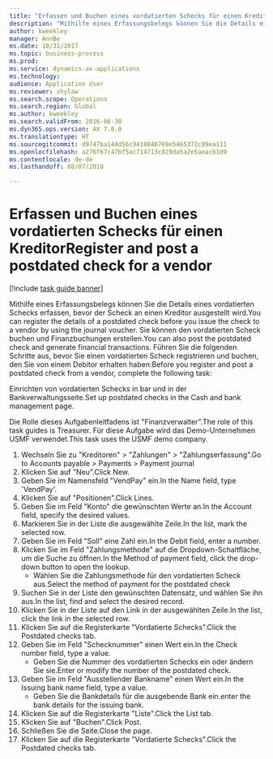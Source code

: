 ```yaml
--- 
title: "Erfassen und Buchen eines vordatierten Schecks für einen Kreditor"
description: "Mithilfe eines Erfassungsbelegs können Sie die Details eines vordatierten Schecks erfassen, bevor der Scheck an einen Kreditor ausgestellt wird."
author: kweekley
manager: AnnBe
ms.date: 10/31/2017
ms.topic: business-process
ms.prod: 
ms.service: dynamics-ax-applications
ms.technology: 
audience: Application User
ms.reviewer: shylaw
ms.search.scope: Operations
ms.search.region: Global
ms.author: kweekley
ms.search.validFrom: 2016-06-30
ms.dyn365.ops.version: AX 7.0.0
ms.translationtype: HT
ms.sourcegitcommit: d9747ba144d56c9410846769e5465372c89ea111
ms.openlocfilehash: a276f67c47bf5ac714713c829da5a2e5aeacb1d9
ms.contentlocale: de-de
ms.lasthandoff: 08/07/2018

---
```

# <a name="register-and-post-a-postdated-check-for-a-vendor"></a><span data-ttu-id="14499-103">Erfassen und Buchen eines vordatierten Schecks für einen Kreditor</span><span class="sxs-lookup"><span data-stu-id="14499-103">Register and post a postdated check for a vendor</span></span>

[!include [task guide banner](../../includes/task-guide-banner.md)]

<span data-ttu-id="14499-104">Mithilfe eines Erfassungsbelegs können Sie die Details eines vordatierten Schecks erfassen, bevor der Scheck an einen Kreditor ausgestellt wird.</span><span class="sxs-lookup"><span data-stu-id="14499-104">You can register the details of a postdated check before you issue the check to a vendor by using the journal voucher.</span></span> <span data-ttu-id="14499-105">Sie können den vordatierten Scheck buchen und Finanzbuchungen erstellen.</span><span class="sxs-lookup"><span data-stu-id="14499-105">You can also post the postdated check and generate financial transactions.</span></span> <span data-ttu-id="14499-106">Führen Sie die folgenden Schritte aus, bevor Sie einen vordatierten Scheck registrieren und buchen, den Sie von einem Debitor erhalten haben:</span><span class="sxs-lookup"><span data-stu-id="14499-106">Before you register and post a postdated check from a vendor, complete the following task:</span></span> 

<span data-ttu-id="14499-107">Einrichten von vordatierten Schecks in bar und in der Bankverwaltungsseite.</span><span class="sxs-lookup"><span data-stu-id="14499-107">Set up postdated checks in the Cash and bank management page.</span></span> 



<span data-ttu-id="14499-108">Die Rolle dieses Aufgabenleitfadens ist "Finanzverwalter".</span><span class="sxs-lookup"><span data-stu-id="14499-108">The role of this task guides is Treasurer.</span></span> <span data-ttu-id="14499-109">Für diese Aufgabe wird das Demo-Unternehmen USMF verwendet.</span><span class="sxs-lookup"><span data-stu-id="14499-109">This task uses the USMF demo company.</span></span>

1. <span data-ttu-id="14499-110">Wechseln Sie zu "Kreditoren" > "Zahlungen" > "Zahlungserfassung".</span><span class="sxs-lookup"><span data-stu-id="14499-110">Go to Accounts payable > Payments > Payment journal</span></span>
2. <span data-ttu-id="14499-111">Klicken Sie auf "Neu".</span><span class="sxs-lookup"><span data-stu-id="14499-111">Click New.</span></span>
3. <span data-ttu-id="14499-112">Geben Sie im Namensfeld "VendPay" ein.</span><span class="sxs-lookup"><span data-stu-id="14499-112">In the Name field, type 'VendPay'.</span></span>
4. <span data-ttu-id="14499-113">Klicken Sie auf "Positionen".</span><span class="sxs-lookup"><span data-stu-id="14499-113">Click Lines.</span></span>
5. <span data-ttu-id="14499-114">Geben Sie im Feld "Konto" die gewünschten Werte an.</span><span class="sxs-lookup"><span data-stu-id="14499-114">In the Account field, specify the desired values.</span></span>
6. <span data-ttu-id="14499-115">Markieren Sie in der Liste die ausgewählte Zeile.</span><span class="sxs-lookup"><span data-stu-id="14499-115">In the list, mark the selected row.</span></span>
7. <span data-ttu-id="14499-116">Geben Sie im Feld "Soll" eine Zahl ein.</span><span class="sxs-lookup"><span data-stu-id="14499-116">In the Debit field, enter a number.</span></span>
8. <span data-ttu-id="14499-117">Klicken Sie im Feld "Zahlungsmethode" auf die Dropdown-Schaltfläche, um die Suche zu öffnen.</span><span class="sxs-lookup"><span data-stu-id="14499-117">In the Method of payment field, click the drop-down button to open the lookup.</span></span>
    * <span data-ttu-id="14499-118">Wählen Sie die Zahlungsmethode für den vordatierten Scheck aus.</span><span class="sxs-lookup"><span data-stu-id="14499-118">Select the method of payment for the postdated check</span></span>  
9. <span data-ttu-id="14499-119">Suchen Sie in der Liste den gewünschten Datensatz, und wählen Sie ihn aus.</span><span class="sxs-lookup"><span data-stu-id="14499-119">In the list, find and select the desired record.</span></span>
10. <span data-ttu-id="14499-120">Klicken Sie in der Liste auf den Link in der ausgewählten Zeile.</span><span class="sxs-lookup"><span data-stu-id="14499-120">In the list, click the link in the selected row.</span></span>
11. <span data-ttu-id="14499-121">Klicken Sie auf die Registerkarte "Vordatierte Schecks".</span><span class="sxs-lookup"><span data-stu-id="14499-121">Click the Postdated checks tab.</span></span>
12. <span data-ttu-id="14499-122">Geben Sie im Feld "Schecknummer" einen Wert ein.</span><span class="sxs-lookup"><span data-stu-id="14499-122">In the Check number field, type a value.</span></span>
    * <span data-ttu-id="14499-123">Geben Sie die Nummer des vordatierten Schecks ein oder ändern Sie sie.</span><span class="sxs-lookup"><span data-stu-id="14499-123">Enter or modify the number of the postdated check.</span></span>  
13. <span data-ttu-id="14499-124">Geben Sie im Feld "Ausstellender Bankname" einen Wert ein.</span><span class="sxs-lookup"><span data-stu-id="14499-124">In the Issuing bank name field, type a value.</span></span>
    * <span data-ttu-id="14499-125">Geben Sie die Bankdetails für die ausgebende Bank ein.</span><span class="sxs-lookup"><span data-stu-id="14499-125">enter the bank details for the issuing bank.</span></span>  
14. <span data-ttu-id="14499-126">Klicken Sie auf die Registerkarte "Liste".</span><span class="sxs-lookup"><span data-stu-id="14499-126">Click the List tab.</span></span>
15. <span data-ttu-id="14499-127">Klicken Sie auf "Buchen".</span><span class="sxs-lookup"><span data-stu-id="14499-127">Click Post.</span></span>
16. <span data-ttu-id="14499-128">Schließen Sie die Seite.</span><span class="sxs-lookup"><span data-stu-id="14499-128">Close the page.</span></span>
17. <span data-ttu-id="14499-129">Klicken Sie auf die Registerkarte "Vordatierte Schecks".</span><span class="sxs-lookup"><span data-stu-id="14499-129">Click the Postdated checks tab.</span></span>


